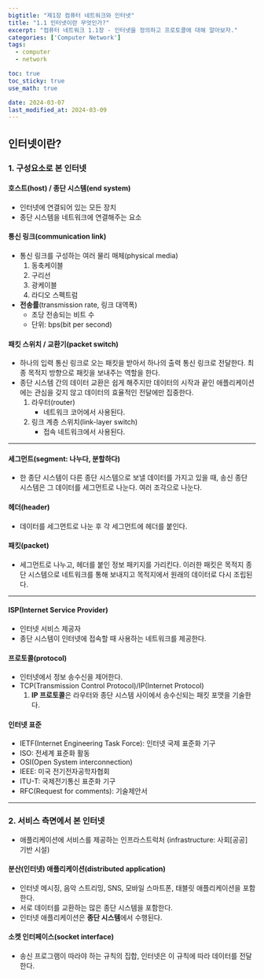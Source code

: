 ```yaml
---
bigtitle: "제1장 컴퓨터 네트워크와 인터넷"
title: "1.1 인터넷이란 무엇인가?"
excerpt: "컴퓨터 네트워크 1.1장 - 인터넷을 정의하고 프로토콜에 대해 알아보자."
categories: ['Computer Network']
tags:
  - computer
  - network

toc: true
toc_sticky: true
use_math: true

date: 2024-03-07
last_modified_at: 2024-03-09
---
```

## 인터넷이란?

### 1. 구성요소로 본 인터넷

#### 호스트(host) / 종단 시스템(end system)
* 인터넷에 연결되어 있는 모든 장치
* 종단 시스템을 네트워크에 연결해주는 요소

#### 통신 링크(communication link)
* 통신 링크를 구성하는 여러 물리 매체(physical media)
  1. 동축케이블
  2. 구리선
  3. 광케이블
  4. 라디오 스펙트럼
* **전송률**(transmission rate, 링크 대역폭)
  * 초당 전송되는 비트 수
  * 단위: bps(bit per second)

#### 패킷 스위치 / 교환기(packet switch)
* 하나의 입력 통신 링크로 오는 패킷을 받아서 하나의 출력 통신 링크로 전달한다. 최종 목적지 방향으로 패킷을 보내주는 역할을 한다.
* 종단 시스템 간의 데이터 교환은 쉽게 해주지만 데이터의 시작과 끝인 애플리케이션에는 관심을 갖지 않고 데이터의 효율적인 전달에만 집중한다.
  1. 라우터(router)
     * 네트워크 코어에서 사용된다.
  2. 링크 계층 스위치(link-layer switch) 
     * 접속 네트워크에서 사용된다.

----------
#### 세그먼트(segment: 나누다, 분할하다)
* 한 종단 시스템이 다른 종단 시스템으로 보낼 데이터를 가지고 있을 때, 송신 종단 시스템은 그 데이터를 세그먼트로 나눈다. 여러 조각으로 나눈다.
  
#### 헤더(header)
* 데이터를 세그먼트로 나눈 후 각 세그먼트에 헤더를 붙인다.
  
#### 패킷(packet)
* 세그먼트로 나누고, 헤더를 붙인 정보 패키지를 가리킨다. 이러한 패킷은 목적지 종단 시스템으로 네트워크를 통해 보내지고 목적지에서 원래의 데이터로 다시 조립된다. 
  
---------
#### ISP(Internet Service Provider)
* 인터넷 서비스 제공자
* 종단 시스템이 인터넷에 접속할 때 사용하는 네트워크를 제공한다.

#### 프로토콜(protocol)
* 인터넷에서 정보 송수신을 제어한다.
* TCP(Transmission Control Protocol)/IP(Internet Protocol)
  1. **IP 프로토콜**은 라우터와 종단 시스템 사이에서 송수신되는 패킷 포맷을 기술한다.

#### 인터넷 표준
* IETF(Internet Engineering Task Force): 인터넷 국제 표준화 기구
* ISO: 전세계 표준화 활동
* OSI(Open System interconnection)
* IEEE: 미국 전기전자공학자협회
* ITU-T: 국제전기통신 표준화 기구
* RFC(Request for comments): 기술제안서

-----

### 2. 서비스 측면에서 본 인터넷
* 애플리케이션에 서비스를 제공하는 인프라스트럭처
  (infrastructure: 사회[공공] 기반 시설)
#### 분산(인터넷) 애플리케이션(distributed application)
  * 인터넷 메시징, 음악 스트리밍, SNS, 모바일 스마트폰, 태블릿 애플리케이션을 포함한다.
  * 서로 데이터를 교환하는 많은 종단 시스템을 포함한다.
  * 인터넷 애플리케이션은 **종단 시스템**에서 수행된다.

#### 소켓 인터페이스(socket interface)
* 송신 프로그램이 따라야 하는 규칙의 집합, 인터넷은 이 규칙에 따라 데이터를 전달한다.